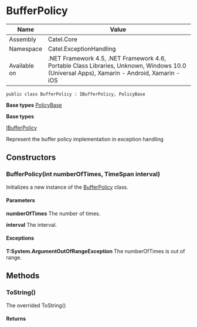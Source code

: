 

# BufferPolicy

Name|Value
---|---
Assembly|Catel.Core
Namespace|Catel.ExceptionHandling
Available on|.NET Framework 4.5, .NET Framework 4.6, Portable Class Libraries, Unknown, Windows 10.0 (Universal Apps), Xamarin - Android, Xamarin - iOS

```
public class BufferPolicy : IBufferPolicy, PolicyBase
```

**Base types**
[PolicyBase](/Catel.Core\Catel\ExceptionHandling\PolicyBase.md)

**Base types**

[IBufferPolicy](/Catel.Core\Catel\ExceptionHandling\IBufferPolicy.md)


Represent the buffer policy implementation in exception handling



## Constructors

### BufferPolicy(int numberOfTimes, TimeSpan interval)

Initializes a new instance of the [BufferPolicy](#) class.

#### Parameters

**numberOfTimes**
The number of times.

**interval**
The interval.

#### Exceptions

**T:System.ArgumentOutOfRangeException**
The numberOfTimes is out of range.



## Methods

### ToString()

The overrided ToString()

#### Returns



